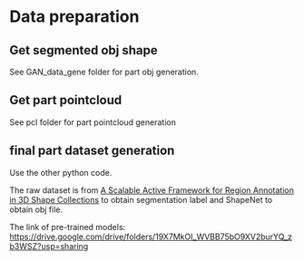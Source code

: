# Data preparation

## Get segmented obj shape
See GAN_data_gene folder for part obj generation.
## Get part pointcloud
See pcl folder for part pointcloud generation
## final part dataset generation
Use the other python code.

The raw dataset is from [A Scalable Active Framework
for Region Annotation in 3D Shape Collections](https://cs.stanford.edu/~ericyi/project_page/part_annotation/) to obtain segmentation label and ShapeNet to obtain obj file.


The link of pre-trained models:
https://drive.google.com/drive/folders/19X7MkOI_WVBB75bO9XV2burYQ_zb3WSZ?usp=sharing
